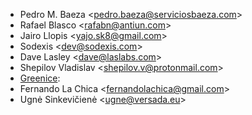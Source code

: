 - Pedro M. Baeza \<<pedro.baeza@serviciosbaeza.com>\>
- Rafael Blasco \<<rafabn@antiun.com>\>
- Jairo Llopis \<<yajo.sk8@gmail.com>\>
- Sodexis \<<dev@sodexis.com>\>
- Dave Lasley \<<dave@laslabs.com>\>
- Shepilov Vladislav \<<shepilov.v@protonmail.com>\>
- [Greenice](https://www.greenice.com):
- Fernando La Chica \<<fernandolachica@gmail.com>\>
- Ugnė Sinkevičienė \<<ugne@versada.eu>\>
